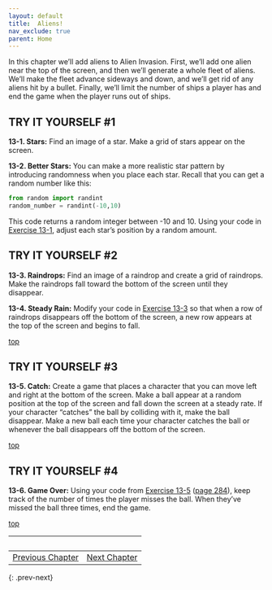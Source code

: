 ```yaml
---
layout: default
title:  Aliens!
nav_exclude: true
parent: Home
---
```


In this chapter we’ll add aliens to Alien Invasion. First, we’ll add one
alien near the top of the screen, and then we’ll generate a whole fleet
of aliens. We’ll make the fleet advance sideways and down, and we’ll get
rid of any aliens hit by a bullet. Finally, we’ll limit the number of
ships a player has and end the game when the player runs out of ships.




<span id="page_276"></span>
## TRY IT YOURSELF #1

<span id="ch13exe1"></span>**13-1. Stars:** Find an image of a star.
Make a grid of stars appear on the screen.

<span id="ch13exe2"></span>**13-2. Better Stars:** You can make a more
realistic star pattern by introducing randomness when you place each
star. Recall that you can get a random number like this:

``` python
from random import randint
random_number = randint(-10,10)
```

This code returns a random integer between -10 and 10. Using your code
in [Exercise 13-1](../chapter_13/tiy.md), adjust each star&rsquo;s position by a
random amount.

## TRY IT YOURSELF #2

<span id="ch13exe3"></span>**13-3. Raindrops:** Find an image of a
raindrop and create a grid of raindrops. Make the raindrops fall toward
the bottom of the screen until they disappear.

<span id="ch13exe4"></span>**13-4. Steady Rain:** Modify your code in
[Exercise 13-3](../chapter_13/tiy.md) so that when a row of raindrops
disappears off the bottom of the screen, a new row appears at the top of
the screen and begins to fall.


[top](#top)

## TRY IT YOURSELF #3

<span id="ch13exe5"></span>**13-5. Catch:** Create a game that places a
character that you can move left and right at the bottom of the screen.
Make a ball appear at a random position at the top of the screen and
fall down the screen at a steady rate. If your character &ldquo;catches&rdquo; the
ball by colliding with it, make the ball disappear. Make a new ball each
time your character catches the ball or whenever the ball disappears off
the bottom of the screen.



<span id="page_290"></span>

[top](#top)

## TRY IT YOURSELF #4

<span id="ch13exe6"></span>**13-6. Game Over:** Using your code from
[Exercise 13-5](../chapter_13/tiy.md) ([page 284](../chapter_13/tiy.md)),
keep track of the number of times the player misses the ball. When
they&rsquo;ve missed the ball three times, end the game.

[top](#top)

|&nbsp;|&nbsp;|
|---|---|
| [Previous Chapter](../chapter_12/tiy.md) | [Next Chapter](../chapter_14/tiy.md) |
{: .prev-next}


